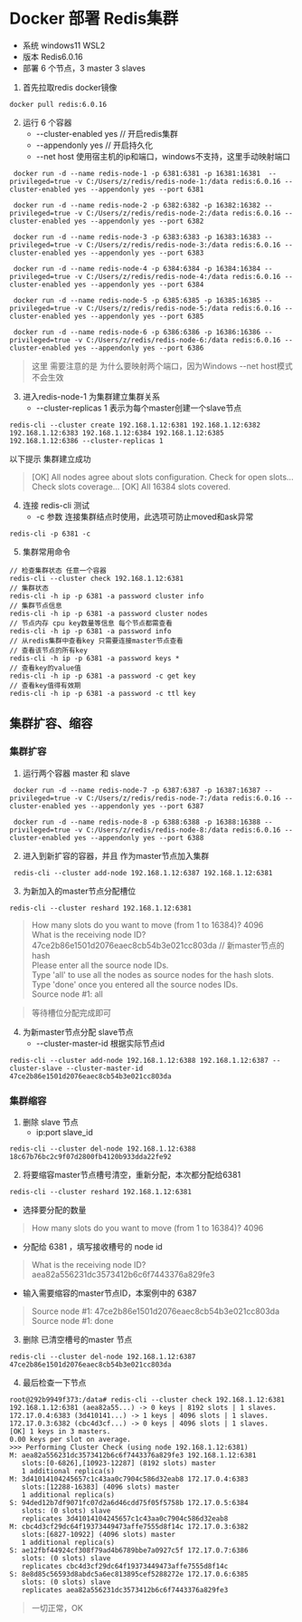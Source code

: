 # Docker 部署 Redis集群

* 系统 windows11 WSL2
* 版本 Redis6.0.16
* 部署 6 个节点，3 master 3 slaves

1. 首先拉取redis docker镜像
```shell
docker pull redis:6.0.16
```
2. 运行 6 个容器
   * --cluster-enabled yes // 开启redis集群
   * --appendonly yes // 开启持久化
   * --net host 使用宿主机的ip和端口，windows不支持，这里手动映射端口
```shell
 docker run -d --name redis-node-1 -p 6381:6381 -p 16381:16381  --privileged=true -v C:/Users/z/redis/redis-node-1:/data redis:6.0.16 --cluster-enabled yes --appendonly yes --port 6381

 docker run -d --name redis-node-2 -p 6382:6382 -p 16382:16382 --privileged=true -v C:/Users/z/redis/redis-node-2:/data redis:6.0.16 --cluster-enabled yes --appendonly yes --port 6382
 
 docker run -d --name redis-node-3 -p 6383:6383 -p 16383:16383 --privileged=true -v C:/Users/z/redis/redis-node-3:/data redis:6.0.16 --cluster-enabled yes --appendonly yes --port 6383

 docker run -d --name redis-node-4 -p 6384:6384 -p 16384:16384 --privileged=true -v C:/Users/z/redis/redis-node-4:/data redis:6.0.16 --cluster-enabled yes --appendonly yes --port 6384

 docker run -d --name redis-node-5 -p 6385:6385 -p 16385:16385 --privileged=true -v C:/Users/z/redis/redis-node-5:/data redis:6.0.16 --cluster-enabled yes --appendonly yes --port 6385

 docker run -d --name redis-node-6 -p 6386:6386 -p 16386:16386 --privileged=true -v C:/Users/z/redis/redis-node-6:/data redis:6.0.16 --cluster-enabled yes --appendonly yes --port 6386
```
> 这里 需要注意的是 为什么要映射两个端口，因为Windows --net host模式不会生效
3. 进入redis-node-1 为集群建立集群关系
    - --cluster-replicas 1 表示为每个master创建一个slave节点
```shell
redis-cli --cluster create 192.168.1.12:6381 192.168.1.12:6382 192.168.1.12:6383 192.168.1.12:6384 192.168.1.12:6385 192.168.1.12:6386 --cluster-replicas 1
```
以下提示 集群建立成功
>[OK] All nodes agree about slots configuration.
>Check for open slots...                                                                           
> Check slots coverage...
>[OK] All 16384 slots covered.
4. 连接 redis-cli 测试
    * -c 参数 连接集群结点时使用，此选项可防止moved和ask异常
```shell
redis-cli -p 6381 -c
```
5. 集群常用命令
```shell
// 检查集群状态 任意一个容器
redis-cli --cluster check 192.168.1.12:6381
// 集群状态
redis-cli -h ip -p 6381 -a password cluster info
// 集群节点信息
redis-cli -h ip -p 6381 -a password cluster nodes
// 节点内存 cpu key数量等信息 每个节点都需查看
redis-cli -h ip -p 6381 -a password info
// 从redis集群中查看key 只需要连接master节点查看
// 查看该节点的所有key
redis-cli -h ip -p 6381 -a password keys *
// 查看key的value值
redis-cli -h ip -p 6381 -a password -c get key
// 查看key值得有效期
redis-cli -h ip -p 6381 -a password -c ttl key
```

## 集群扩容、缩容
### 集群扩容
1. 运行两个容器 master 和 slave
```shell
 docker run -d --name redis-node-7 -p 6387:6387 -p 16387:16387 --privileged=true -v C:/Users/z/redis/redis-node-7:/data redis:6.0.16 --cluster-enabled yes --appendonly yes --port 6387
 
 docker run -d --name redis-node-8 -p 6388:6388 -p 16388:16388 --privileged=true -v C:/Users/z/redis/redis-node-8:/data redis:6.0.16 --cluster-enabled yes --appendonly yes --port 6388
```
2. 进入到新扩容的容器，并且 作为master节点加入集群
```shell
 redis-cli --cluster add-node 192.168.1.12:6387 192.168.1.12:6381
```
3. 为新加入的master节点分配槽位
```shell
redis-cli --cluster reshard 192.168.1.12:6381
```
> How many slots do you want to move (from 1 to 16384)? 4096 <br>
> What is the receiving node ID? <br> 
> 47ce2b86e1501d2076eaec8cb54b3e021cc803da // 新master节点的hash <br>
> Please enter all the source node IDs. <br>
> Type 'all' to use all the nodes as source nodes for the hash slots. <br>
> Type 'done' once you entered all the source nodes IDs. <br>
> Source node #1: all

> 等待槽位分配完成即可

4. 为新master节点分配 slave节点
    * --cluster-master-id 根据实际节点id
```shell
redis-cli --cluster add-node 192.168.1.12:6388 192.168.1.12:6387 --cluster-slave --cluster-master-id 47ce2b86e1501d2076eaec8cb54b3e021cc803da
```
### 集群缩容

1. 删除 slave 节点
    * ip:port slave_id
```shell
redis-cli --cluster del-node 192.168.1.12:6388 18c67b76bc2c9f07d2800fb4120b933dda22fe92
```
2. 将要缩容master节点槽号清空，重新分配，本次都分配给6381
```shell
redis-cli --cluster reshard 192.168.1.12:6381
```
* 选择要分配的数量
> How many slots do you want to move (from 1 to 16384)? 4096
* 分配给 6381 ，填写接收槽号的 node id
> What is the receiving node ID? aea82a556231dc3573412b6c6f7443376a829fe3
* 输入需要缩容的master节点ID，本案例中的 6387
> Source node #1: 47ce2b86e1501d2076eaec8cb54b3e021cc803da <br>
> Source node #1: done
3. 删除 已清空槽号的master 节点
```shell
redis-cli --cluster del-node 192.168.1.12:6387 47ce2b86e1501d2076eaec8cb54b3e021cc803da
```
4. 最后检查一下节点
```shell
root@292b9949f373:/data# redis-cli --cluster check 192.168.1.12:6381
192.168.1.12:6381 (aea82a55...) -> 0 keys | 8192 slots | 1 slaves.
172.17.0.4:6383 (3d410141...) -> 1 keys | 4096 slots | 1 slaves.
172.17.0.3:6382 (cbc4d3cf...) -> 0 keys | 4096 slots | 1 slaves.
[OK] 1 keys in 3 masters.
0.00 keys per slot on average.
>>> Performing Cluster Check (using node 192.168.1.12:6381)
M: aea82a556231dc3573412b6c6f7443376a829fe3 192.168.1.12:6381
   slots:[0-6826],[10923-12287] (8192 slots) master
   1 additional replica(s)
M: 3d41014104245657c1c43aa0c7904c586d32eab8 172.17.0.4:6383
   slots:[12288-16383] (4096 slots) master
   1 additional replica(s)
S: 94ded12b7df9071fc07d2a6d46cdd75f05f5758b 172.17.0.5:6384
   slots: (0 slots) slave
   replicates 3d41014104245657c1c43aa0c7904c586d32eab8
M: cbc4d3cf29dc64f19373449473affe7555d8f14c 172.17.0.3:6382
   slots:[6827-10922] (4096 slots) master
   1 additional replica(s)
S: ae12fbf44924cf308f79ad4b6789bbe7a0927c5f 172.17.0.7:6386
   slots: (0 slots) slave
   replicates cbc4d3cf29dc64f19373449473affe7555d8f14c
S: 8e8d85c56593d8abdc5a6ec813895cef5288272e 172.17.0.6:6385
   slots: (0 slots) slave
   replicates aea82a556231dc3573412b6c6f7443376a829fe3
```
> 一切正常，OK